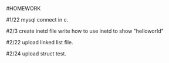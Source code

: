 #HOMEWORK

#1/22	mysql connect in c.

#2/3 	create inetd file write how to use inetd to show "helloworld" 

#2/22   upload linked list file.

#2/24  upload struct test.
